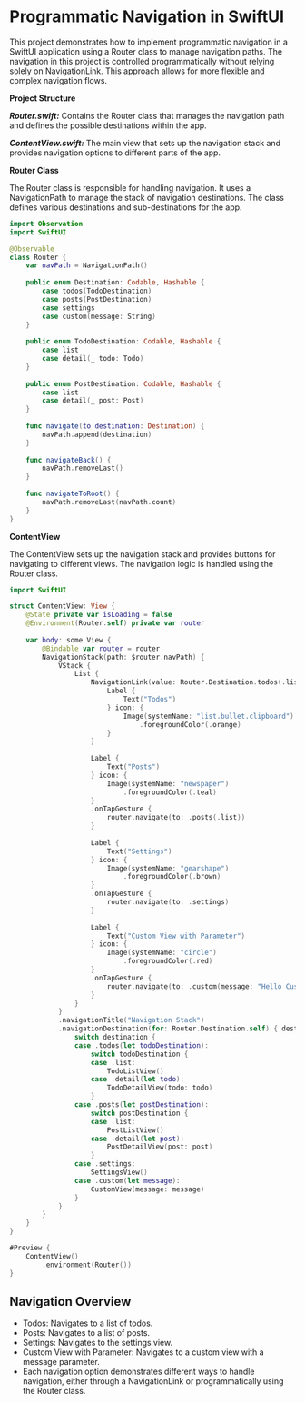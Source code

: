 # Programmatic Navigation in SwiftUI

This project demonstrates how to implement programmatic navigation in a SwiftUI application using a Router class to manage navigation paths. The navigation in this project is controlled programmatically without relying solely on NavigationLink. This approach allows for more flexible and complex navigation flows.

**Project Structure**

***Router.swift:*** Contains the Router class that manages the navigation path and defines the possible destinations within the app.

***ContentView.swift:*** The main view that sets up the navigation stack and provides navigation options to different parts of the app.

**Router Class**

The Router class is responsible for handling navigation. It uses a NavigationPath to manage the stack of navigation destinations. The class defines various destinations and sub-destinations for the app.

``` swift
import Observation
import SwiftUI

@Observable
class Router {
    var navPath = NavigationPath()
    
    public enum Destination: Codable, Hashable {
        case todos(TodoDestination)
        case posts(PostDestination)
        case settings
        case custom(message: String)
    }
    
    public enum TodoDestination: Codable, Hashable {
        case list
        case detail(_ todo: Todo)
    }
    
    public enum PostDestination: Codable, Hashable {
        case list
        case detail(_ post: Post)
    }
    
    func navigate(to destination: Destination) {
        navPath.append(destination)
    }
    
    func navigateBack() {
        navPath.removeLast()
    }
    
    func navigateToRoot() {
        navPath.removeLast(navPath.count)
    }
}
```

**ContentView**

The ContentView sets up the navigation stack and provides buttons for navigating to different views. The navigation logic is handled using the Router class.

``` swift
import SwiftUI

struct ContentView: View {
    @State private var isLoading = false
    @Environment(Router.self) private var router
    
    var body: some View {
        @Bindable var router = router
        NavigationStack(path: $router.navPath) {
            VStack {
                List {
                    NavigationLink(value: Router.Destination.todos(.list)) {
                        Label {
                            Text("Todos")
                        } icon: {
                            Image(systemName: "list.bullet.clipboard")
                                .foregroundColor(.orange)
                        }
                    }
                    
                    Label {
                        Text("Posts")
                    } icon: {
                        Image(systemName: "newspaper")
                            .foregroundColor(.teal)
                    }
                    .onTapGesture {
                        router.navigate(to: .posts(.list))
                    }
                    
                    Label {
                        Text("Settings")
                    } icon: {
                        Image(systemName: "gearshape")
                            .foregroundColor(.brown)
                    }
                    .onTapGesture {
                        router.navigate(to: .settings)
                    }
                    
                    Label {
                        Text("Custom View with Parameter")
                    } icon: {
                        Image(systemName: "circle")
                            .foregroundColor(.red)
                    }
                    .onTapGesture {
                        router.navigate(to: .custom(message: "Hello Custom View"))
                    }
                }
            }
            .navigationTitle("Navigation Stack")
            .navigationDestination(for: Router.Destination.self) { destination in
                switch destination {
                case .todos(let todoDestination):
                    switch todoDestination {
                    case .list:
                        TodoListView()
                    case .detail(let todo):
                        TodoDetailView(todo: todo)
                    }
                case .posts(let postDestination):
                    switch postDestination {
                    case .list:
                        PostListView()
                    case .detail(let post):
                        PostDetailView(post: post)
                    }
                case .settings:
                    SettingsView()
                case .custom(let message):
                    CustomView(message: message)
                }
            }
        }
    }
}

#Preview {
    ContentView()
        .environment(Router())
}

```

## Navigation Overview
- Todos: Navigates to a list of todos.
- Posts: Navigates to a list of posts.
- Settings: Navigates to the settings view.
- Custom View with Parameter: Navigates to a custom view with a message parameter.
- Each navigation option demonstrates different ways to handle navigation, either through a NavigationLink or programmatically using the Router class.
